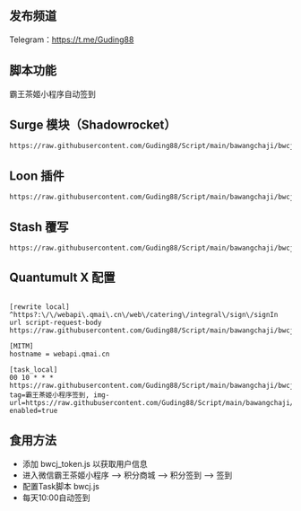 ## 发布频道
Telegram：https://t.me/Guding88

## 脚本功能
霸王茶姬小程序自动签到

## Surge 模块（Shadowrocket）

```properties
https://raw.githubusercontent.com/Guding88/Script/main/bawangchaji/bwcj.sgmodule
```
## Loon 插件

```properties
https://raw.githubusercontent.com/Guding88/Script/main/bawangchaji/bwcj.plugin
```
## Stash 覆写

```properties
https://raw.githubusercontent.com/Guding88/Script/main/bawangchaji/bwcj.stoverride
```

## Quantumult X 配置

```properties

[rewrite local]
^https?:\/\/webapi\.qmai\.cn\/web\/catering\/integral\/sign\/signIn url script-request-body https://raw.githubusercontent.com/Guding88/Script/main/bawangchaji/bwcj_token.js

[MITM]
hostname = webapi.qmai.cn

[task_local]
00 10 * * * https://raw.githubusercontent.com/Guding88/Script/main/bawangchaji/bwcj.js, tag=霸王茶姬小程序签到, img-url=https://raw.githubusercontent.com/Guding88/Script/main/bawangchaji/bwcj.png, enabled=true

```


## 食用方法
  * 添加 bwcj_token.js 以获取用户信息
  * 进入微信霸王茶姬小程序 --> 积分商城 --> 积分签到 --> 签到
  * 配置Task脚本 bwcj.js
  * 每天10:00自动签到
